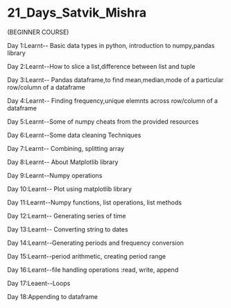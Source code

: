 # 21_Days_Satvik_Mishra
(BEGINNER COURSE)

Day 1:Learnt-- Basic data types in python, introduction to numpy,pandas library

Day 2:Learnt--How to slice a list,difference between list and tuple

Day 3:Learnt-- Pandas dataframe,to find mean,median,mode of a particular row/column of a dataframe

Day 4:Learnt-- Finding  frequency,unique elemnts across row/column of a dataframe

Day 5:Learnt--Some of numpy cheats from the provided resources

Day 6:Learnt--Some data cleaning Techniques

Day 7:Learnt-- Combining, splitting array 

Day 8:Learnt-- About Matplotlib library

Day 9:Learnt--Numpy operations

Day 10:Learnt-- Plot using matplotlib library

Day 11:Learnt--Numpy functions, list operations, list methods

Day 12:Learnt-- Generating series of time

Day 13:Learnt-- Converting string to dates

Day 14:Learnt--Generating periods and frequency conversion

Day 15:Learnt--period arithmetic, creating period range

Day 16:Learnt--file handling operations :read, write, append

Day 17:Leaent--Loops

Day 18:Appending to dataframe



















